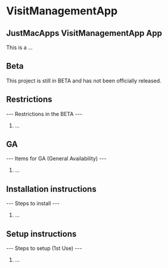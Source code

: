 # VisitManagementApp

## JustMacApps VisitManagementApp App

This is a ...

## Beta

This project is still in BETA and has not been officially released.

## Restrictions

--- Restrictions in the BETA ---

1) ...

## GA

--- Items for GA (General Availability) ---

1) ...

## Installation instructions

--- Steps to install ---

1) ...

## Setup instructions

--- Steps to setup (1st Use) ---

1) ...

